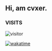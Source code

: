 
## Hi, am cvxer.

### VISITS 
![visitor](https://profile-counter.glitch.me/cvx3r/count.svg)

<a href="https://wakatime.com/badge/user/732ded04-d684-44ad-a29d-f48dd47b20b1/project/6a75ccff-d830-4319-95c0-3da9eed02dbc"><img src="https://wakatime.com/badge/user/732ded04-d684-44ad-a29d-f48dd47b20b1/project/6a75ccff-d830-4319-95c0-3da9eed02dbc.svg" alt="wakatime"></a>


